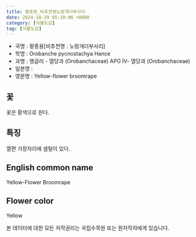 ```yaml
---
title: 황종용_비추천명노랑개더부사리
date: 2024-10-29 05:10:06 +0800
category: [식물도감]
tag: [식물도감]
---
```




- 국명 : 황종용[비추천명 : 노랑개더부사리]
- 학명 : Orobanche pycnostachya Hance
- 과명 : 앵글러 - 열당과 (Orobanchaceae) APG Ⅳ- 열당과 (Orobanchaceae)
- 일본명 : 
- 영문명 : Yellow-flower broomrape


## 꽃
꽃은 황색으로 핀다.
## 특징
열편 가장자리에 샘털이 있다.
## English common name
Yellow-Flower Broomrape
## Flower color
Yellow






본 데이터에 대한 모든 저작권리는 국립수목원 또는 원저작자에게 있습니다.
